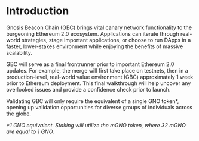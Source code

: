 # Introduction

Gnosis Beacon Chain (GBC) brings vital canary network functionality to the burgeoning Ethereum 2.0 ecosystem. Applications can iterate through real-world strategies, stage important applications, or choose to run DApps in a faster, lower-stakes environment while enjoying the benefits of massive scalability.

GBC will serve as a final frontrunner prior to important Ethereum 2.0 updates. For example, the merge will first take place on testnets, then in a production-level, real-world value environment (GBC) approximately 1 week prior to Ethereum deployment. This final walkthrough will help uncover any overlooked issues and provide a confidence check prior to launch.

Validating GBC will only require the equivalent of a single GNO token\*, opening up validation opportunities for diverse groups of individuals across the globe.

_\*1 GNO equivalent. Staking will utilize the mGNO token, where 32 mGNO are equal to 1 GNO._




